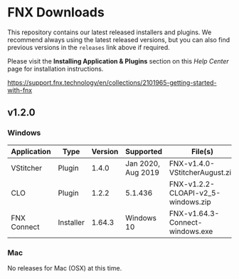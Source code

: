 # FNX Downloads
This repository contains our latest released installers and plugins. We recommend always using the latest released versions, but you can also find previous versions in the `releases` link above if required.

Please visit the **Installing Application & Plugins** section on this *Help Center* page for installation instructions.

https://support.fnx.technology/en/collections/2101965-getting-started-with-fnx


## v1.2.0

### Windows

|Application|Type|Version|Supported|File(s)|
|-|-|-|-|-|
|VStitcher|Plugin|1.4.0|Jan 2020, Aug 2019|FNX-v1.4.0-VStitcherAugust.zip|
|CLO|Plugin|1.2.2|5.1.436|FNX-v1.2.2-CLOAPI-v2_5-windows.zip|
|FNX Connect|Installer|1.64.3|Windows 10|FNX-v1.64.3-Connect-windows.exe|

### Mac
No releases for Mac (OSX) at this time.

